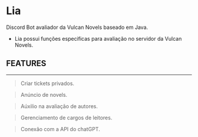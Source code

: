 # Lia
Discord Bot avaliador da Vulcan Novels baseado em Java. 

 - Lia possui funções especificas para avaliação no servidor da Vulcan Novels. 

## FEATURES

<hr>

> Criar tickets privados.

> Anúncio de novels.

> Aúxilio na avaliação de autores.

> Gerenciamento de cargos de leitores.

> Conexão com a API do chatGPT.


